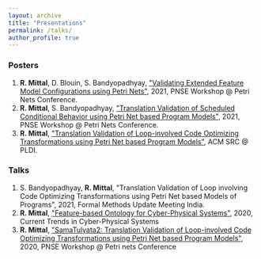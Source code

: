 ```yaml
---
layout: archive
title: "Presentations"
permalink: /talks/
author_profile: true
---
```


### Posters

1. **R. Mittal**, D. Blouin, S. Bandyopadhyay, <a href="https://raks0009.github.io/talks/2021-06-25-pnse2">"Validating Extended Feature Model Configurations using Petri Nets"</a>, 2021, PNSE Workshop @ Petri Nets Conference.
2. **R. Mittal**, S. Bandyopadhyay, <a href="https://raks0009.github.io/talks/2021-06-25-pnse1">"Translation Validation of Scheduled Conditional Behavior using Petri Net based Program Models"</a>, 2021, PNSE Workshop @ Petri Nets Conference.
3. **R. Mittal**, <a href="https://raks0009.github.io/talks/2020-06-18-pldi_src">"Translation Validation of Loop-involved Code Optimizing Transformations using Petri Net based Program Models"</a>, ACM SRC @ PLDI.

### Talks
1. S. Bandyopadhyay, **R. Mittal**, "Translation Validation of Loop involving Code Optimizing Transformations using Petri Net based Models of Programs", 2021, Formal Methods Update Meeting India.
2. **R. Mittal**, <a href="https://raks0009.github.io/talks/2020-10-10-cticps">"Feature-based Ontology for Cyber-Physical Systems"</a>, 2020, Current Trends in Cyber-Physical Systems
3. **R. Mittal**, <a href="https://raks0009.github.io/publication/2020-pnse">"SamaTulyata2: Translation Validation of Loop-involved Code Optimizing Transformations using Petri Net based Program Models"</a>, 2020, PNSE Workshop @ Petri nets Conference


<!---
{% for post in site.talks reversed %}
  {% include archive-single-talk.html %}
{% endfor %}
--->
